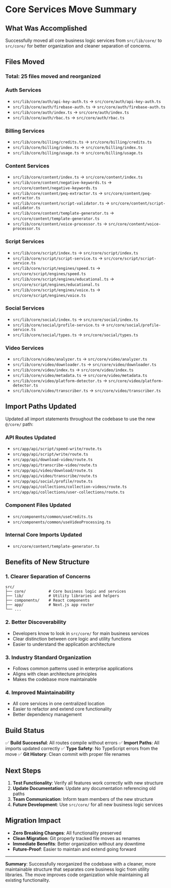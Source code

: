 # Core Services Move Summary

## What Was Accomplished

Successfully moved all core business logic services from `src/lib/core/` to `src/core/` for better organization and cleaner separation of concerns.

## Files Moved

### Total: 25 files moved and reorganized

### Auth Services
- `src/lib/core/auth/api-key-auth.ts` → `src/core/auth/api-key-auth.ts`
- `src/lib/core/auth/firebase-auth.ts` → `src/core/auth/firebase-auth.ts`
- `src/lib/core/auth/index.ts` → `src/core/auth/index.ts`
- `src/lib/core/auth/rbac.ts` → `src/core/auth/rbac.ts`

### Billing Services
- `src/lib/core/billing/credits.ts` → `src/core/billing/credits.ts`
- `src/lib/core/billing/index.ts` → `src/core/billing/index.ts`
- `src/lib/core/billing/usage.ts` → `src/core/billing/usage.ts`

### Content Services
- `src/lib/core/content/index.ts` → `src/core/content/index.ts`
- `src/lib/core/content/negative-keywords.ts` → `src/core/content/negative-keywords.ts`
- `src/lib/core/content/peq-extractor.ts` → `src/core/content/peq-extractor.ts`
- `src/lib/core/content/script-validator.ts` → `src/core/content/script-validator.ts`
- `src/lib/core/content/template-generator.ts` → `src/core/content/template-generator.ts`
- `src/lib/core/content/voice-processor.ts` → `src/core/content/voice-processor.ts`

### Script Services
- `src/lib/core/script/index.ts` → `src/core/script/index.ts`
- `src/lib/core/script/script-service.ts` → `src/core/script/script-service.ts`
- `src/lib/core/script/engines/speed.ts` → `src/core/script/engines/speed.ts`
- `src/lib/core/script/engines/educational.ts` → `src/core/script/engines/educational.ts`
- `src/lib/core/script/engines/voice.ts` → `src/core/script/engines/voice.ts`

### Social Services
- `src/lib/core/social/index.ts` → `src/core/social/index.ts`
- `src/lib/core/social/profile-service.ts` → `src/core/social/profile-service.ts`
- `src/lib/core/social/types.ts` → `src/core/social/types.ts`

### Video Services
- `src/lib/core/video/analyzer.ts` → `src/core/video/analyzer.ts`
- `src/lib/core/video/downloader.ts` → `src/core/video/downloader.ts`
- `src/lib/core/video/index.ts` → `src/core/video/index.ts`
- `src/lib/core/video/metadata.ts` → `src/core/video/metadata.ts`
- `src/lib/core/video/platform-detector.ts` → `src/core/video/platform-detector.ts`
- `src/lib/core/video/transcriber.ts` → `src/core/video/transcriber.ts`

## Import Paths Updated

Updated all import statements throughout the codebase to use the new `@/core/` path:

### API Routes Updated
- `src/app/api/script/speed-write/route.ts`
- `src/app/api/script/write/route.ts`
- `src/app/api/download-video/route.ts`
- `src/app/api/transcribe-video/route.ts`
- `src/app/api/video/download/route.ts`
- `src/app/api/video/transcribe/route.ts`
- `src/app/api/social/profile/route.ts`
- `src/app/api/collections/collection-videos/route.ts`
- `src/app/api/collections/user-collections/route.ts`

### Component Files Updated
- `src/components/common/useCredits.ts`
- `src/components/common/useVideoProcessing.ts`

### Internal Core Imports Updated
- `src/core/content/template-generator.ts`

## Benefits of New Structure

### 1. **Clearer Separation of Concerns**
```
src/
├── core/          # Core business logic and services
├── lib/           # Utility libraries and helpers
├── components/    # React components
├── app/           # Next.js app router
└── ...
```

### 2. **Better Discoverability**
- Developers know to look in `src/core/` for main business services
- Clear distinction between core logic and utility functions
- Easier to understand the application architecture

### 3. **Industry Standard Organization**
- Follows common patterns used in enterprise applications
- Aligns with clean architecture principles
- Makes the codebase more maintainable

### 4. **Improved Maintainability**
- All core services in one centralized location
- Easier to refactor and extend core functionality
- Better dependency management

## Build Status

✅ **Build Successful**: All routes compile without errors
✅ **Import Paths**: All imports updated correctly
✅ **Type Safety**: No TypeScript errors from the move
✅ **Git History**: Clean commit with proper file renames

## Next Steps

1. **Test Functionality**: Verify all features work correctly with new structure
2. **Update Documentation**: Update any documentation referencing old paths
3. **Team Communication**: Inform team members of the new structure
4. **Future Development**: Use `src/core/` for all new business logic services

## Migration Impact

- **Zero Breaking Changes**: All functionality preserved
- **Clean Migration**: Git properly tracked file moves as renames
- **Immediate Benefits**: Better organization without any downtime
- **Future-Proof**: Easier to maintain and extend going forward

---

**Summary**: Successfully reorganized the codebase with a cleaner, more maintainable structure that separates core business logic from utility libraries. The move improves code organization while maintaining all existing functionality. 